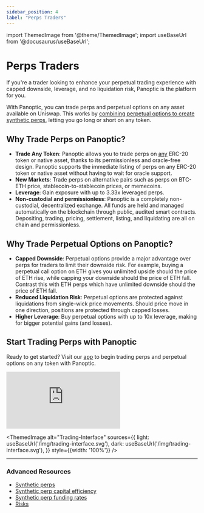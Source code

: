 ```yaml
---
sidebar_position: 4
label: "Perps Traders"
---
```


import ThemedImage from '@theme/ThemedImage';
import useBaseUrl from '@docusaurus/useBaseUrl';

# Perps Traders

If you're a trader looking to enhance your perpetual trading experience with capped downside, leverage, and no liquidation risk, Panoptic is the platform for you.

With Panoptic, you can trade perps and perpetual options on any asset available on Uniswap. This works by [combining perpetual options to create synthetic perps](/research/introduction-synthetic-perps#synthetic-perps-on-panoptic), letting you go long or short on any token.

## Why Trade Perps on Panoptic?
- **Trade Any Token**: Panoptic allows you to trade perps on [any](/docs/product/markets) ERC-20 token or native asset, thanks to its permissionless and oracle-free design. Panoptic supports the immediate listing of perps on any ERC-20 token or native asset without having to wait for oracle support.
- **New Markets**: Trade perps on alternative pairs such as perps on BTC-ETH price, stablecoin-to-stablecoin prices, or memecoins.
- **Leverage**: Gain exposure with up to 3.33x leveraged perps.
- **Non-custodial and permissionless**: Panoptic is a completely non-custodial, decentralized exchange. 
All funds are held and managed automatically on the blockchain through public, audited smart contracts.
Depositing, trading, pricing, settlement, listing, and liquidating are all on chain and permissionless.

## Why Trade Perpetual Options on Panoptic?
- **Capped Downside**: Perpetual options provide a major advantage over perps for traders to limit their downside risk. For example, buying a perpetual call option on ETH gives you unlimited upside should the price of ETH rise, while capping your downside should the price of ETH fall. Contrast this with ETH perps which have unlimited downside should the price of ETH fall.
- **Reduced Liquidation Risk**: Perpetual options are protected against liquidations from single-wick price movements. Should price move in one direction, positions are protected through capped losses.
- **Higher Leverage**: Buy perpetual options with up to 10x leverage, making for bigger potential gains (and losses).

## Start Trading Perps with Panoptic
Ready to get started? Visit our [app](https://app.panoptic.xyz) to begin trading perps and perpetual options on any token with Panoptic.

<iframe
  src="https://www.youtube.com/embed/B-crAZNbgWg?si=4wOoKVPcX7-DXOJc"
  title="YouTube video player"
  style={{
    width: '100%',
    height: 'auto',
    aspectRatio: '16/9',
    border: 'none',
  }}
  frameborder="0"
  allow="accelerometer; autoplay; clipboard-write; encrypted-media; gyroscope; picture-in-picture; web-share"
  referrerpolicy="strict-origin-when-cross-origin"
  allowfullscreen>
</iframe>

<ThemedImage
  alt="Trading-Interface"
  sources={{
    light: useBaseUrl('/img/trading-interface.svg'),
    dark: useBaseUrl('/img/trading-interface.svg'),
  }}
  style={{width: '100%'}}
/>

---

### Advanced Resources
- [Synthetic perps](/docs/trading/multi-leg-strategies#synthetic-positions)
- [Synthetic perp capital efficiency](/docs/trading/capital-efficiency#synthetic-long-asset)
- [Synthetic perp funding rates](/research/introduction-synthetic-perps)
- [Risks](/docs/panoptic-protocol/risks)